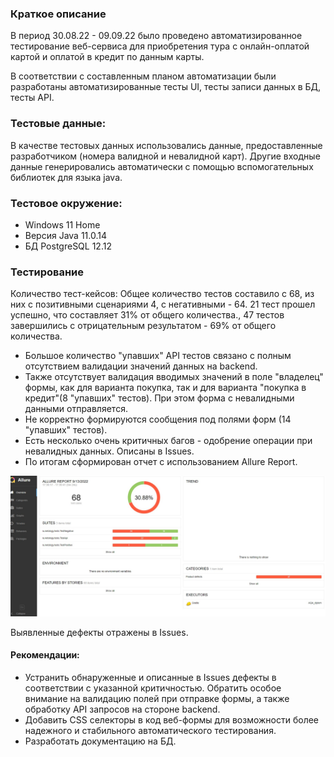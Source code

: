 ### Краткое описание
В период 30.08.22 - 09.09.22 было проведено автоматизированное тестирование веб-сервиса для приобретения тура
с онлайн-оплатой картой и оплатой в кредит по данным карты.

В соответствии с составленным планом автоматизации были разработаны автоматизированные тесты UI,
тесты записи данных в БД, тесты API.
### Тестовые данные:
В качестве тестовых данных использовались данные, предоставленные разработчиком (номера валидной и невалидной карт).
Другие входные данные генерировались автоматически с помощью вспомогательных библиотек для языка java.
### Тестовое окружение:
- Windows 11 Home
- Версия Java 11.0.14
- БД PostgreSQL 12.12
### Тестирование
Количество тест-кейсов: Общее количество тестов составило с 68, из них с позитивными сценариями 4, с негативными - 64. 
21 тест прошел успешно, что составляет 31% от общего количества.,
47 тестов завершились с отрицательным результатом - 69% от общего количества.

- Большое количество "упавших" API тестов связано с полным отсутствием валидации значений данных на backend. 
- Также отсутствует валидация вводимых значений в поле "владелец" формы, 
как для варианта покупка, так и для варианта "покупка в кредит"(8 "упавших" тестов). При этом форма с невалидными данными отправляется.
- Не корректно формируются сообщения под полями форм (14 "упавших" тестов).
- Есть несколько очень критичных багов - одобрение операции при невалидных данных. Описаны в Issues.
- По итогам сформирован отчет с использованием Allure Report.

![AllureReport](AllureReport.jpg)

Выявленные дефекты отражены в Issues.
#### Рекомендации:
- Устранить обнаруженные и описанные в Issues дефекты в соответствии с указанной критичностью.
Обратить особое внимание на валидацию полей при отправке формы, а также обработку API запросов на стороне backend.
- Добавить CSS селекторы в код веб-формы для возможности более надежного и стабильного автоматического тестирования.
- Разработать документацию на БД.
